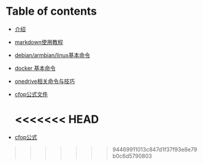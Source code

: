 # Table of contents

* [介绍](README.md)

* [markdown使用教程](markdown-shi-yong-jiao-cheng.md)

* [debian/armbian/linux基本命令](debianarmbianlinux-ji-ben-ming-ling.md)

* [docker 基本命令](docker-ji-ben-ming-ling.md)

* [onedrive相关命令与技巧](onedrive-xiang-guan-ming-ling-yu-ji-qiao.md)

* [cfop公式文件](CFOP公式.md)

  <<<<<<< HEAD
  =======

* [cfop公式](untitled.md)

>>>>>>> 94469911013c847d1f37f93e8e79b0c6d5790803
